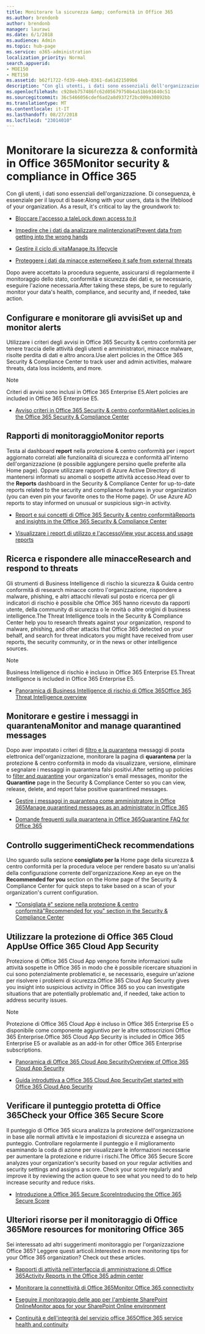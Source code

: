 ```yaml
---
title: Monitorare la sicurezza &amp; conformità in Office 365
ms.author: brendonb
author: brendonb
manager: laurawi
ms.date: 6/1/2018
ms.audience: Admin
ms.topic: hub-page
ms.service: o365-administration
localization_priority: Normal
search.appverid:
- MOE150
- MET150
ms.assetid: b62f1722-fd39-44eb-8361-da61d21509b6
description: "Con gli utenti, i dati sono essenziali dell'organizzazione. Di conseguenza, è essenziale per il layout di base:"
ms.openlocfilehash: c928eb757486fc62d05679750b4a51bb91640c51
ms.sourcegitcommit: 36c5466056cdef6ad2a8d9372f2bc009a30892bb
ms.translationtype: MT
ms.contentlocale: it-IT
ms.lasthandoff: 08/27/2018
ms.locfileid: "23014010"
---
```

# <a name="monitor-security-amp-compliance-in-office-365"></a><span data-ttu-id="291e5-104">Monitorare la sicurezza &amp; conformità in Office 365</span><span class="sxs-lookup"><span data-stu-id="291e5-104">Monitor security &amp; compliance in Office 365</span></span>

<span data-ttu-id="291e5-p102">Con gli utenti, i dati sono essenziali dell'organizzazione. Di conseguenza, è essenziale per il layout di base:</span><span class="sxs-lookup"><span data-stu-id="291e5-p102">Along with your users, data is the lifeblood of your organization. As a result, it's critical to lay the groundwork to:</span></span>
  
- [<span data-ttu-id="291e5-107">Bloccare l'accesso a tale</span><span class="sxs-lookup"><span data-stu-id="291e5-107">Lock down access to it</span></span>](protect-access-to-data-and-services.md)
    
- [<span data-ttu-id="291e5-108">Impedire che i dati da analizzare malintenzionati</span><span class="sxs-lookup"><span data-stu-id="291e5-108">Prevent data from getting into the wrong hands</span></span>](data-loss-prevention-policies.md)
    
- [<span data-ttu-id="291e5-109">Gestire il ciclo di vita</span><span class="sxs-lookup"><span data-stu-id="291e5-109">Manage its lifecycle</span></span>](manage-data-governance.md)
    
- [<span data-ttu-id="291e5-110">Proteggere i dati da minacce esterne</span><span class="sxs-lookup"><span data-stu-id="291e5-110">Keep it safe from external threats</span></span>](protect-against-threats.md)
    
<span data-ttu-id="291e5-111">Dopo avere accettato la procedura seguente, assicurarsi di regolarmente il monitoraggio dello stato, conformità e sicurezza dei dati e, se necessario, eseguire l'azione necessaria.</span><span class="sxs-lookup"><span data-stu-id="291e5-111">After taking these steps, be sure to regularly monitor your data's health, compliance, and security and, if needed, take action.</span></span> 
  
## <a name="set-up-and-monitor-alerts"></a><span data-ttu-id="291e5-112">Configurare e monitorare gli avvisi</span><span class="sxs-lookup"><span data-stu-id="291e5-112">Set up and monitor alerts</span></span>

<span data-ttu-id="291e5-113">Utilizzare i criteri degli avvisi in Office 365 Security &amp; centro conformità per tenere traccia delle attività degli utenti e amministratori, minacce malware, risolte perdita di dati e altro ancora.</span><span class="sxs-lookup"><span data-stu-id="291e5-113">Use alert policies in the Office 365 Security &amp; Compliance Center to track user and admin activities, malware threats, data loss incidents, and more.</span></span> 
  
> [!NOTE]
> <span data-ttu-id="291e5-114">Criteri di avvisi sono inclusi in Office 365 Enterprise E5.</span><span class="sxs-lookup"><span data-stu-id="291e5-114">Alert policies are included in Office 365 Enterprise E5.</span></span> 
  
- [<span data-ttu-id="291e5-115">Avviso criteri in Office 365 Security &amp; centro conformità</span><span class="sxs-lookup"><span data-stu-id="291e5-115">Alert policies in the Office 365 Security &amp; Compliance Center</span></span>](alert-policies.md)
    
## <a name="monitor-reports"></a><span data-ttu-id="291e5-116">Rapporti di monitoraggio</span><span class="sxs-lookup"><span data-stu-id="291e5-116">Monitor reports</span></span>

<span data-ttu-id="291e5-p103">Testa al dashboard **report** nella protezione &amp; centro conformità per i report aggiornato correlati alle funzionalità di sicurezza e conformità all'interno dell'organizzazione (è possibile aggiungere persino quelle preferite alla Home page). Oppure utilizzare rapporti di Azure Active Directory di mantenersi informati su anomali o sospette attività accesso.</span><span class="sxs-lookup"><span data-stu-id="291e5-p103">Head over to the **Reports** dashboard in the Security &amp; Compliance Center for up-to-date reports related to the security and compliance features in your organization (you can even pin your favorite ones to the Home page). Or use Azure AD reports to stay informed on unusual or suspicious sign-in activity.</span></span> 
  
- [<span data-ttu-id="291e5-119">Report e sui concetti di Office 365 Security &amp; centro conformità</span><span class="sxs-lookup"><span data-stu-id="291e5-119">Reports and insights in the Office 365 Security &amp; Compliance Center</span></span>](reports-and-insights-in-security-and-compliance.md)
    
- [<span data-ttu-id="291e5-120">Visualizzare i report di utilizzo e l'accesso</span><span class="sxs-lookup"><span data-stu-id="291e5-120">View your access and usage reports</span></span>](https://docs.microsoft.com/azure/active-directory/active-directory-view-access-usage-reports)
    
## <a name="research-and-respond-to-threats"></a><span data-ttu-id="291e5-121">Ricerca e rispondere alle minacce</span><span class="sxs-lookup"><span data-stu-id="291e5-121">Research and respond to threats</span></span>

<span data-ttu-id="291e5-122">Gli strumenti di Business Intelligence di rischio la sicurezza &amp; Guida centro conformità di research minacce contro l'organizzazione, rispondere a malware, phishing, e altri attacchi rilevati sul posto e ricerca per gli indicatori di rischio è possibile che Office 365 hanno ricevuto da rapporti utente, della community di sicurezza o le novità o altre origini di business intelligence.</span><span class="sxs-lookup"><span data-stu-id="291e5-122">The Threat Intelligence tools in the Security &amp; Compliance Center help you to research threats against your organization, respond to malware, phishing, and other attacks that Office 365 detected on your behalf, and search for threat indicators you might have received from user reports, the security community, or in the news or other intelligence sources.</span></span>
  
> [!NOTE]
> <span data-ttu-id="291e5-123">Business Intelligence di rischio è incluso in Office 365 Enterprise E5.</span><span class="sxs-lookup"><span data-stu-id="291e5-123">Threat Intelligence is included in Office 365 Enterprise E5.</span></span> 
  
- [<span data-ttu-id="291e5-124">Panoramica di Business Intelligence di rischio di Office 365</span><span class="sxs-lookup"><span data-stu-id="291e5-124">Office 365 Threat Intelligence overview</span></span>](office-365-ti.md)
    
## <a name="monitor-and-manage-quarantined-messages"></a><span data-ttu-id="291e5-125">Monitorare e gestire i messaggi in quarantena</span><span class="sxs-lookup"><span data-stu-id="291e5-125">Monitor and manage quarantined messages</span></span>

<span data-ttu-id="291e5-126">Dopo aver impostato i criteri di [filtro e la quarantena](quarantine-email-messages.md) messaggi di posta elettronica dell'organizzazione, monitorare la pagina di **quarantena** per la protezione &amp; centro conformità in modo da visualizzare, versione, eliminare e segnalare i messaggi in quarantena falsi positivi.</span><span class="sxs-lookup"><span data-stu-id="291e5-126">After setting up policies to [filter and quarantine](quarantine-email-messages.md) your organization's email messages, monitor the **Quarantine** page in the Security &amp; Compliance Center so you can view, release, delete, and report false positive quarantined messages.</span></span> 
  
- [<span data-ttu-id="291e5-127">Gestire i messaggi in quarantena come amministratore in Office 365</span><span class="sxs-lookup"><span data-stu-id="291e5-127">Manage quarantined messages as an administrator in Office 365</span></span>](manage-quarantined-messages-and-files.md)
    
- [<span data-ttu-id="291e5-128">Domande frequenti sulla quarantena in Office 365</span><span class="sxs-lookup"><span data-stu-id="291e5-128">Quarantine FAQ for Office 365</span></span>](quarantine-faq.md)
    
## <a name="check-recommendations"></a><span data-ttu-id="291e5-129">Controllo suggerimenti</span><span class="sxs-lookup"><span data-stu-id="291e5-129">Check recommendations</span></span>

<span data-ttu-id="291e5-130">Uno sguardo sulla sezione **consigliato per la** Home page della sicurezza &amp; centro conformità per la procedura veloce per rendere basato su un'analisi della configurazione corrente dell'organizzazione.</span><span class="sxs-lookup"><span data-stu-id="291e5-130">Keep an eye on the **Recommended for you** section on the Home page of the Security &amp; Compliance Center for quick steps to take based on a scan of your organization's current configuration.</span></span> 
  
- [<span data-ttu-id="291e5-131">"Consigliata è" sezione nella protezione &amp; centro conformità</span><span class="sxs-lookup"><span data-stu-id="291e5-131">"Recommended for you" section in the Security &amp; Compliance Center</span></span>](https://support.office.com/article/84277f87-7406-4606-8197-944d5c11bb34)
    
## <a name="use-office-365-cloud-app-security"></a><span data-ttu-id="291e5-132">Utilizzare la protezione di Office 365 Cloud App</span><span class="sxs-lookup"><span data-stu-id="291e5-132">Use Office 365 Cloud App Security</span></span>

<span data-ttu-id="291e5-133">Protezione di Office 365 Cloud App vengono fornite informazioni sulle attività sospette in Office 365 in modo che è possibile ricercare situazioni in cui sono potenzialmente problematici e, se necessario, eseguire un'azione per risolvere i problemi di sicurezza.</span><span class="sxs-lookup"><span data-stu-id="291e5-133">Office 365 Cloud App Security gives you insight into suspicious activity in Office 365 so you can investigate situations that are potentially problematic and, if needed, take action to address security issues.</span></span> 
  
> [!NOTE]
> <span data-ttu-id="291e5-134">Protezione di Office 365 Cloud App è incluso in Office 365 Enterprise E5 o disponibile come componente aggiuntivo per le altre sottoscrizioni Office 365 Enterprise.</span><span class="sxs-lookup"><span data-stu-id="291e5-134">Office 365 Cloud App Security is included in Office 365 Enterprise E5 or available as an add-in for other Office 365 Enterprise subscriptions.</span></span> 
  
- [<span data-ttu-id="291e5-135">Panoramica di Office 365 Cloud App Security</span><span class="sxs-lookup"><span data-stu-id="291e5-135">Overview of Office 365 Cloud App Security</span></span>](office-365-cas-overview.md)
    
- [<span data-ttu-id="291e5-136">Guida introduttiva a Office 365 Cloud App Security</span><span class="sxs-lookup"><span data-stu-id="291e5-136">Get started with Office 365 Cloud App Security</span></span>](get-ready-for-office-365-cas.md)
    
## <a name="check-your-office-365-secure-score"></a><span data-ttu-id="291e5-137">Verificare il punteggio protetta di Office 365</span><span class="sxs-lookup"><span data-stu-id="291e5-137">Check your Office 365 Secure Score</span></span>

<span data-ttu-id="291e5-p104">Il punteggio di Office 365 sicura analizza la protezione dell'organizzazione in base alle normali attività e le impostazioni di sicurezza e assegna un punteggio. Controllare regolarmente il punteggio e il miglioramento esaminando la coda di azione per visualizzare le informazioni necessarie per aumentare la protezione e ridurre i rischi.</span><span class="sxs-lookup"><span data-stu-id="291e5-p104">The Office 365 Secure Score analyzes your organization's security based on your regular activities and security settings and assigns a score. Check your score regularly and improve it by reviewing the action queue to see what you need to do to help increase security and reduce risks.</span></span>
  
- [<span data-ttu-id="291e5-140">Introduzione a Office 365 Secure Score</span><span class="sxs-lookup"><span data-stu-id="291e5-140">Introducing the Office 365 Secure Score</span></span>](office-365-secure-score.md)
    
## <a name="more-resources-for-monitoring-office-365"></a><span data-ttu-id="291e5-141">Ulteriori risorse per il monitoraggio di Office 365</span><span class="sxs-lookup"><span data-stu-id="291e5-141">More resources for monitoring Office 365</span></span>

<span data-ttu-id="291e5-p105">Sei interessato ad altri suggerimenti monitoraggio per l'organizzazione Office 365? Leggere questi articoli.</span><span class="sxs-lookup"><span data-stu-id="291e5-p105">Interested in more monitoring tips for your Office 365 organization? Check out these articles.</span></span> 
  
- [<span data-ttu-id="291e5-144">Rapporti di attività nell'interfaccia di amministrazione di Office 365</span><span class="sxs-lookup"><span data-stu-id="291e5-144">Activity Reports in the Office 365 admin center</span></span>](https://support.office.com/article/0d6dfb17-8582-4172-a9a9-aed798150263)
    
- [<span data-ttu-id="291e5-145">Monitorare la connettività di Office 365</span><span class="sxs-lookup"><span data-stu-id="291e5-145">Monitor Office 365 connectivity</span></span>](https://support.office.com/article/53cdb60c-a6b2-4848-b3ff-e7b75dc3fd1f)
    
- [<span data-ttu-id="291e5-146">Eseguire il monitoraggio delle app per l'ambiente SharePoint Online</span><span class="sxs-lookup"><span data-stu-id="291e5-146">Monitor apps for your SharePoint Online environment</span></span>](https://support.office.com/article/81daca87-ef0c-4602-af89-9a749dbef377)
    
- [<span data-ttu-id="291e5-147">Continuità e dell'integrità del servizio office 365</span><span class="sxs-lookup"><span data-stu-id="291e5-147">Office 365 service health and continuity</span></span>](https://go.microsoft.com/fwlink/?linkid=394289)
    

